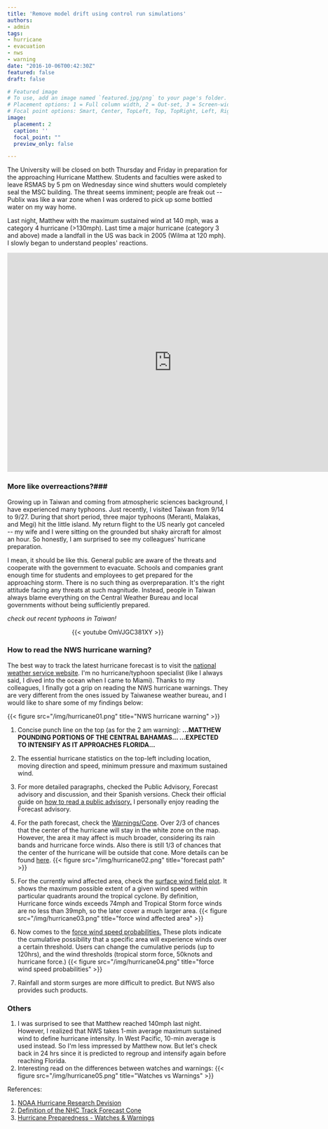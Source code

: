 ```yaml
---
title: 'Remove model drift using control run simulations'
authors:
- admin
tags:
- hurricane
- evacuation
- nws
- warning
date: "2016-10-06T00:42:30Z"
featured: false
draft: false

# Featured image
# To use, add an image named `featured.jpg/png` to your page's folder.
# Placement options: 1 = Full column width, 2 = Out-set, 3 = Screen-width
# Focal point options: Smart, Center, TopLeft, Top, TopRight, Left, Right, BottomLeft, Bottom, BottomRight
image:
  placement: 2
  caption: ''
  focal_point: ""
  preview_only: false

---
```



The University will be closed on both Thursday and Friday in preparation for the approaching Hurricane Matthew. Students and faculties were asked to leave RSMAS by 5 pm on Wednesday since wind shutters would completely seal the MSC building. The threat seems imminent; people are freak out -- Publix was like a war zone when I was ordered to pick up some bottled water on my way home.

Last night, Matthew with the maximum sustained wind at 140 mph, was a category 4 hurricane (>130mph). Last time a major hurricane (category 3 and above) made a landfall in the US was back in 2005 (Wilma at 120 mph). I slowly began to understand peoples' reactions.

<center>
<iframe src="https://embed.windytv.com/?25.720,-80.271,6,menu,message,marker" width="750" height="500" frameborder="0"></iframe>
</center>

### More like overreactions?###

Growing up in Taiwan and coming from atmospheric sciences background, I have experienced many typhoons.  Just recently, I visited Taiwan from 9/14 to 9/27. During that short period, three major typhoons (Meranti, Malakas, and Megi) hit the little island. My return flight to the US nearly got canceled -- my wife and I were sitting on the grounded but shaky aircraft for almost an hour. So honestly, I am surprised to see my colleagues' hurricane preparation. 

I mean, it should be like this. General public are aware of the threats and cooperate with the government to evacuate. Schools and companies grant enough time for students and employees to get prepared for the approaching storm. There is no such thing as overpreparation. It's the right attitude facing any threats at such magnitude. Instead, people in Taiwan always blame everything on the Central Weather Bureau and local governments without being sufficiently prepared.

*check out recent typhoons in Taiwan!*
<center>
{{< youtube OmVJGC381XY >}}
</center>


### How to read the NWS hurricane warning? ###
The best way to track the latest hurricane forecast is to visit the [national weather service website](http://www.nhc.noaa.gov/#MATTHEW).  I'm no hurricane/typhoon specialist (like I always said, I dived into the ocean when I came to Miami). Thanks to my colleagues, I finally got a grip on reading the NWS hurricane warnings. They are very different from the ones issued by Taiwanese weather bureau, and I would like to share some of my findings below:

{{< figure src="/img/hurricane01.png" title="NWS hurricane warning" >}}

1. Concise punch line on the top (as for the 2 am warning): **...MATTHEW POUNDING PORTIONS OF THE CENTRAL BAHAMAS... ...EXPECTED TO INTENSIFY AS IT APPROACHES FLORIDA...**
2. The essential hurricane statistics on the top-left including location, moving direction and speed, minimum pressure and maximum sustained wind. 
3. For more detailed paragraphs, checked the Public Advisory, Forecast advisory and discussion, and their Spanish versions. Check their official guide on [how to read a public advisory.](http://www.nhc.noaa.gov/help/tcp.shtml) I personally enjoy reading the Forecast advisory. 
4. For the path forecast, check the [Warnings/Cone](http://www.nhc.noaa.gov/refresh/graphics_at4+shtml/034341.shtml?5-daynl#contents). Over 2/3 of chances that the center of the hurricane will stay in the white zone on the map. However, the area it may affect is much broader, considering its rain bands and hurricane force winds. Also there is still 1/3 of chances that the center of the hurricane will be outside that cone. More details can be found [here](http://www.nhc.noaa.gov/aboutcone.shtml).
{{< figure src="/img/hurricane02.png" title="forecast path" >}}

5. For the currently wind affected area, check the [surface wind field plot](http://www.nhc.noaa.gov/refresh/graphics_at4+shtml/034341.shtml?radii#contents). It shows the maximum possible extent of a given wind speed within particular quadrants around the tropical cyclone. By definition, Hurricane force winds exceeds 74mph and Tropical Storm force winds are no less than 39mph, so the later cover a much larger area. 
{{< figure src="/img/hurricane03.png" title="force wind affected area" >}}

6. Now comes to the [force wind speed probabilities.](http://www.nhc.noaa.gov/refresh/graphics_at4+shtml/034341.shtml?tswind120#contents) These plots indicate the cumulative possibility that a specific area will experience winds over a certain threshold. Users can change the cumulative periods (up to 120hrs), and the wind thresholds (tropical storm force, 50knots and hurricane force.)
{{< figure src="/img/hurricane04.png" title="force wind speed probabilities" >}}

7. Rainfall and storm surges are more difficult to predict. But NWS also provides such products. 

### Others
1. I was surprised to see that Matthew reached 140mph last night. However, I realized that NWS takes 1-min average maximum sustained wind to define hurricane intensity. In West Pacific, 10-min average is used instead. So I'm less impressed by Matthew now. But let's check back in 24 hrs since it is predicted to regroup and intensify again before reaching Florida.
2. Interesting read on the differences between watches and warnings:
{{< figure src="/img/hurricane05.png" title="Watches vs Warnings" >}}


References:

1. [NOAA Hurricane Research Devision](http://www.aoml.noaa.gov/hrd/tcfaq/A3.html)
2. [Definition of the NHC Track Forecast Cone](http://www.nhc.noaa.gov/aboutcone.shtml)
3. [Hurricane Preparedness - Watches & Warnings](http://www.nhc.noaa.gov/prepare/wwa.php)

